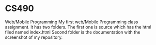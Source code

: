 # CS490
Web/Mobile Programming
My first web/Mobile Programming class assignment.
It has two folders. The first one is source which has the html filed named index.html
Second folder is the documentation with the screenshot of my repository.
